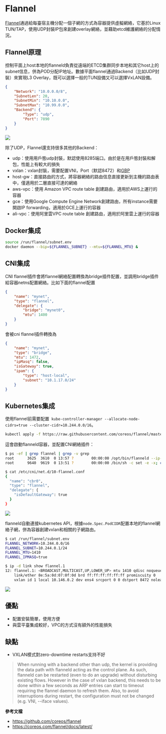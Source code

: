 # Flannel

[Flannel](https://github.com/coreos/flannel)通過給每臺宿主機分配一個子網的方式為容器提供虛擬網絡，它基於Linux TUN/TAP，使用UDP封裝IP包來創建overlay網絡，並藉助etcd維護網絡的分配情況。

## Flannel原理

控制平面上host本地的flanneld負責從遠端的ETCD集群同步本地和其它host上的subnet信息，併為POD分配IP地址。數據平面flannel通過Backend（比如UDP封裝）來實現L3 Overlay，既可以選擇一般的TUN設備又可以選擇VxLAN設備。

```json
{
    "Network": "10.0.0.0/8",
    "SubnetLen": 20,
    "SubnetMin": "10.10.0.0",
    "SubnetMax": "10.99.0.0",
    "Backend": {
        "Type": "udp",
        "Port": 7890
    }
}
```

![](flannel.png)

除了UDP，Flannel還支持很多其他的Backend：

- udp：使用用戶態udp封裝，默認使用8285端口。由於是在用戶態封裝和解包，性能上有較大的損失
- vxlan：vxlan封裝，需要配置VNI，Port（默認8472）和[GBP](https://github.com/torvalds/linux/commit/3511494ce2f3d3b77544c79b87511a4ddb61dc89)
- host-gw：直接路由的方式，將容器網絡的路由信息直接更新到主機的路由表中，僅適用於二層直接可達的網絡
- aws-vpc：使用 Amazon VPC route table 創建路由，適用於AWS上運行的容器
- gce：使用Google Compute Engine Network創建路由，所有instance需要開啟IP forwarding，適用於GCE上運行的容器
- ali-vpc：使用阿里雲VPC route table 創建路由，適用於阿里雲上運行的容器

## Docker集成

```sh
source /run/flannel/subnet.env
docker daemon --bip=${FLANNEL_SUBNET} --mtu=${FLANNEL_MTU} &
```

## CNI集成

CNI flannel插件會將flannel網絡配置轉換為bridge插件配置，並調用bridge插件給容器netns配置網絡。比如下面的flannel配置

```json
{
    "name": "mynet",
    "type": "flannel",
    "delegate": {
        "bridge": "mynet0",
        "mtu": 1400
    }
}
```

會被cni flannel插件轉換為

```json
{
	"name": "mynet",
	"type": "bridge",
	"mtu": 1472,
	"ipMasq": false,
	"isGateway": true,
	"ipam": {
		"type": "host-local",
		"subnet": "10.1.17.0/24"
	}
}
```

## Kubernetes集成

使用flannel前需要配置` kube-controller-manager --allocate-node-cidrs=true --cluster-cidr=10.244.0.0/16`。

```sh
kubectl apply -f https://raw.githubusercontent.com/coreos/flannel/master/Documentation/kube-flannel.yml
```

這會啟動flanneld容器，並配置CNI網絡插件：

```sh
$ ps -ef | grep flannel | grep -v grep
root      3625  3610  0 13:57 ?        00:00:00 /opt/bin/flanneld --ip-masq --kube-subnet-mgr
root      9640  9619  0 13:51 ?        00:00:00 /bin/sh -c set -e -x; cp -f /etc/kube-flannel/cni-conf.json /etc/cni/net.d/10-flannel.conf; while true; do sleep 3600; done

$ cat /etc/cni/net.d/10-flannel.conf
{
  "name": "cbr0",
  "type": "flannel",
  "delegate": {
    "isDefaultGateway": true
  }
}
```

![](flannel-components.png)

flanneld自動連接kubernetes API，根據`node.Spec.PodCIDR`配置本地的flannel網絡子網，併為容器創建vxlan和相關的子網路由。

```sh
$ cat /run/flannel/subnet.env
FLANNEL_NETWORK=10.244.0.0/16
FLANNEL_SUBNET=10.244.0.1/24
FLANNEL_MTU=1410
FLANNEL_IPMASQ=true

$ ip -d link show flannel.1
12: flannel.1: <BROADCAST,MULTICAST,UP,LOWER_UP> mtu 1410 qdisc noqueue state UNKNOWN mode DEFAULT group default
    link/ether 8e:5a:0d:07:0f:0d brd ff:ff:ff:ff:ff:ff promiscuity 0
    vxlan id 1 local 10.146.0.2 dev ens4 srcport 0 0 dstport 8472 nolearning ageing 300 udpcsum addrgenmode eui64
```

![](flannel-network.png)

## 優點

- 配置安裝簡單，使用方便
- 與雲平臺集成較好，VPC的方式沒有額外的性能損失

## 缺點

- VXLAN模式對zero-downtime restarts支持不好

> When running with a backend other than udp, the kernel is providing the data path with flanneld acting as the control plane. As such, flanneld can be restarted (even to do an upgrade) without disturbing existing flows. However in the case of vxlan backend, this needs to be done within a few seconds as ARP entries can start to timeout requiring the flannel daemon to refresh them. Also, to avoid interruptions during restart, the configuration must not be changed (e.g. VNI, --iface values).



**參考文檔**

- <https://github.com/coreos/flannel>
- <https://coreos.com/flannel/docs/latest/>

